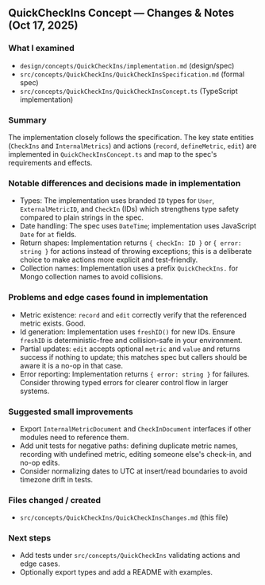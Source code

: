 ## QuickCheckIns Concept — Changes & Notes (Oct 17, 2025)

### What I examined
- `design/concepts/QuickCheckIns/implementation.md` (design/spec)
- `src/concepts/QuickCheckIns/QuickCheckInsSpecification.md` (formal spec)
- `src/concepts/QuickCheckIns/QuickCheckInsConcept.ts` (TypeScript implementation)

### Summary
The implementation closely follows the specification. The key state entities (`CheckIns` and `InternalMetrics`) and actions (`record`, `defineMetric`, `edit`) are implemented in `QuickCheckInsConcept.ts` and map to the spec's requirements and effects.

### Notable differences and decisions made in implementation
- Types: The implementation uses branded `ID` types for `User`, `ExternalMetricID`, and `CheckIn` (IDs) which strengthens type safety compared to plain strings in the spec.
- Date handling: The spec uses `DateTime`; implementation uses JavaScript `Date` for `at` fields.
- Return shapes: Implementation returns `{ checkIn: ID }` or `{ error: string }` for actions instead of throwing exceptions; this is a deliberate choice to make actions more explicit and test-friendly.
- Collection names: Implementation uses a prefix `QuickCheckIns.` for Mongo collection names to avoid collisions.

### Problems and edge cases found in implementation
- Metric existence: `record` and `edit` correctly verify that the referenced metric exists. Good.
- Id generation: Implementation uses `freshID()` for new IDs. Ensure `freshID` is deterministic-free and collision-safe in your environment.
- Partial updates: `edit` accepts optional `metric` and `value` and returns success if nothing to update; this matches spec but callers should be aware it is a no-op in that case.
- Error reporting: Implementation returns `{ error: string }` for failures. Consider throwing typed errors for clearer control flow in larger systems.

### Suggested small improvements
- Export `InternalMetricDocument` and `CheckInDocument` interfaces if other modules need to reference them.
- Add unit tests for negative paths: defining duplicate metric names, recording with undefined metric, editing someone else's check-in, and no-op edits.
- Consider normalizing dates to UTC at insert/read boundaries to avoid timezone drift in tests.

### Files changed / created
- `src/concepts/QuickCheckIns/QuickCheckInsChanges.md` (this file)

### Next steps
- Add tests under `src/concepts/QuickCheckIns` validating actions and edge cases.
- Optionally export types and add a README with examples.
